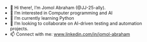 - 👋 Hi there!, I’m Jomol Abraham (@JJ-25-ally).
- 👀 I’m interested in Computer programming and AI
- 🌱 I’m currently learning Python
- 💞️ I’m looking to collaborate on AI-driven testing and automation projects.
- 📫 Connect with me: www.linkedin.com/in/jomol-abraham
  

<!---
JJ-25-ally/JJ-25-ally is a ✨ special ✨ repository because its `README.md` (this file) appears on your GitHub profile.
You can click the Preview link to take a look at your changes.
--->
